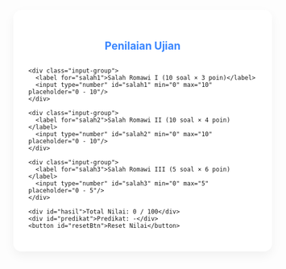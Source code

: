 <!DOCTYPE html>
<html lang="id">
<head>
  <meta charset="UTF-8" />
  <meta name="viewport" content="width=device-width, initial-scale=1.0"/>
  <title>Nilai Otomatis Elegan</title>
  <style>
    :root {
      --primary: #3a86ff;
      --background: #f9f9f9;
      --card: #ffffff;
      --shadow: rgba(0, 0, 0, 0.05);
    }

    body {
      margin: 0;
      padding: 0;
      background-color: var(--background);
      font-family: 'Segoe UI', sans-serif;
      display: flex;
      justify-content: center;
      align-items: flex-start;
      padding-top: 40px;
    }

    .container {
      background-color: var(--card);
      padding: 30px;
      border-radius: 16px;
      width: 90%;
      max-width: 500px;
      box-shadow: 0 8px 20px var(--shadow);
    }

    h2 {
      text-align: center;
      margin-bottom: 30px;
      color: var(--primary);
    }

    .input-group {
      margin-bottom: 20px;
    }

    label {
      font-weight: 600;
      display: block;
      margin-bottom: 8px;
      color: #333;
    }

    input[type="number"] {
      width: 100%;
      padding: 12px;
      font-size: 16px;
      border: 1px solid #ddd;
      border-radius: 10px;
      box-sizing: border-box;
      transition: border-color 0.3s;
    }

    input[type="number"]:focus {
      border-color: var(--primary);
      outline: none;
    }

    #hasil {
      margin-top: 30px;
      padding: 15px;
      background-color: var(--primary);
      color: white;
      text-align: center;
      border-radius: 10px;
      font-size: 20px;
      font-weight: bold;
    }

    #predikat {
      text-align: center;
      margin-top: 10px;
      color: #444;
      font-weight: 600;
    }

    button {
      margin-top: 20px;
      width: 100%;
      padding: 12px;
      background: #ff4d4f;
      border: none;
      color: white;
      font-weight: bold;
      border-radius: 10px;
      cursor: pointer;
    }

    @media screen and (max-width: 600px) {
      .container {
        padding: 20px;
      }
    }
  </style>
</head>
<body>
  <div class="container">
    <h2>Penilaian Ujian</h2>

    <div class="input-group">
      <label for="salah1">Salah Romawi I (10 soal × 3 poin)</label>
      <input type="number" id="salah1" min="0" max="10" placeholder="0 - 10"/>
    </div>

    <div class="input-group">
      <label for="salah2">Salah Romawi II (10 soal × 4 poin)</label>
      <input type="number" id="salah2" min="0" max="10" placeholder="0 - 10"/>
    </div>

    <div class="input-group">
      <label for="salah3">Salah Romawi III (5 soal × 6 poin)</label>
      <input type="number" id="salah3" min="0" max="5" placeholder="0 - 5"/>
    </div>

    <div id="hasil">Total Nilai: 0 / 100</div>
    <div id="predikat">Predikat: -</div>
    <button id="resetBtn">Reset Nilai</button>
  </div>

<script>
  const inputs = Array.from(document.querySelectorAll("input[type='number']"));
  const hasil = document.getElementById("hasil");
  const predikat = document.getElementById("predikat");
  let baruDiklik = null;

  // Load nilai dari localStorage
  inputs.forEach(input => {
    input.value = localStorage.getItem(input.id) || '';
  });

  inputs.forEach((input, index) => {
    input.addEventListener("focus", () => {
      baruDiklik = true;
    });

    input.addEventListener("keydown", function(e) {
      if (e.key === "ArrowDown") {
        e.preventDefault();
        const next = inputs[index + 1];
        if (next) next.focus();
      } else if (e.key === "ArrowUp") {
        e.preventDefault();
        const prev = inputs[index - 1];
        if (prev) prev.focus();
      } else if (e.key >= '0' && e.key <= '9' && baruDiklik) {
        // Ganti isi input dengan angka yang ditekan, hanya saat baru diklik
        e.preventDefault();
        input.value = e.key;
        baruDiklik = false;
        hitungNilai();
      }
    });

    input.addEventListener("input", () => {
      const max = parseInt(input.max);
      let value = parseInt(input.value) || 0;
      if (value > max) {
        input.value = max;
      }
      localStorage.setItem(input.id, input.value);
      hitungNilai();
    });
  });

  document.getElementById("resetBtn").addEventListener("click", () => {
    inputs.forEach(input => {
      input.value = '';
      localStorage.removeItem(input.id);
    });
    hitungNilai();
  });

  function hitungNilai() {
    const salah1 = parseInt(document.getElementById('salah1').value) || 0;
    const salah2 = parseInt(document.getElementById('salah2').value) || 0;
    const salah3 = parseInt(document.getElementById('salah3').value) || 0;

    const benar1 = 10 - salah1;
    const benar2 = 10 - salah2;
    const benar3 = 5 - salah3;

    const total = (benar1 * 3) + (benar2 * 4) + (benar3 * 6);
    hasil.innerText = `Total Nilai: ${total} / 100`;

    let grade = '-';
    if (total >= 90) grade = 'A';
    else if (total >= 75) grade = 'B';
    else if (total >= 60) grade = 'C';
    else grade = 'D';

    predikat.innerText = `Predikat: ${grade}`;
  }

  hitungNilai();
</script>
</body>
</html>
